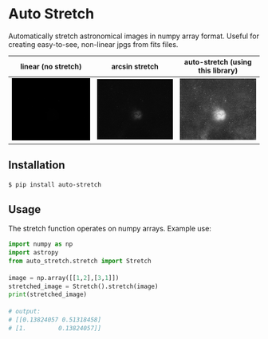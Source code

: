 # Auto Stretch

Automatically stretch astronomical images in numpy array format. Useful for creating easy-to-see, non-linear jpgs from fits files. 

linear (no stretch) | arcsin stretch | auto-stretch (using this library)
:-:|:-:|:-:
![unstretched image](img/linear.jpg) | ![arcsin stretch](img/arcsin.jpg) | ![auto-stretched image](img/auto-stretch.jpg)

## Installation

`$ pip install auto-stretch`

## Usage

The stretch function operates on numpy arrays. Example use:

```python
import numpy as np
import astropy
from auto_stretch.stretch import Stretch

image = np.array([[1,2],[3,1]])
stretched_image = Stretch().stretch(image)
print(stretched_image)

# output:
# [[0.13824057 0.51318458]
# [1.         0.13824057]]
```
